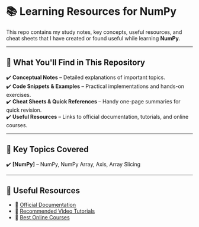 # **📚 Learning Resources for NumPy**  
  
This repo contains my study notes, key concepts, useful resources, and cheat sheets that I have created or found useful while learning **NumPy**.  

---

## **📌 What You'll Find in This Repository**
✔️ **Conceptual Notes** – Detailed explanations of important topics.  
✔️ **Code Snippets & Examples** – Practical implementations and hands-on exercises.  
✔️ **Cheat Sheets & Quick References** – Handy one-page summaries for quick revision.  
✔️ **Useful Resources** – Links to official documentation, tutorials, and online courses.  

---

## **📖 Key Topics Covered**
✔️ **[NumPy]** – NumPy, NumPy Array, Axis, Array Slicing 

---

## **🔗 Useful Resources**
- 📘 [Official Documentation](https://numpy.org/devdocs/user/)  
- 🎥 [Recommended Video Tutorials](https://www.youtube.com/watch?v=Rbh1rieb3zc&t=970s)  
- 📝 [Best Online Courses](https://colab.research.google.com/github/google/eng-edu/blob/main/ml/cc/exercises/numpy_ultraquick_tutorial.ipynb?utm_source=mlcc&utm_campaign=colab-external&utm_medium=referral&utm_content=mlcc-prework&hl=en)  
